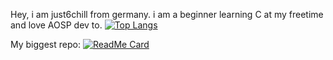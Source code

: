Hey,
i am just6chill from germany.
i am a beginner learning C at my freetime and love AOSP dev to.
[![Top Langs](https://github-readme-stats.vercel.app/api/top-langs/?username=just6chill)](https://github.com/just6chill/github-readme-stats)

My biggest repo:
[![ReadMe Card](https://github-readme-stats.vercel.app/api/pin/?username=just6chill&repo=hdir)](https://github.com/anuraghazra/github-readme-stats)
